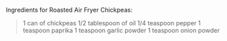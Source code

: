 Ingredients for Roasted Air Fryer Chickpeas:
> 1 can of chickpeas
> 1/2 tablespoon of oil
> 1/4 teaspoon pepper
> 1 teaspoon paprika
> 1 teaspoon garlic powder
> 1 teaspoon onion powder 
